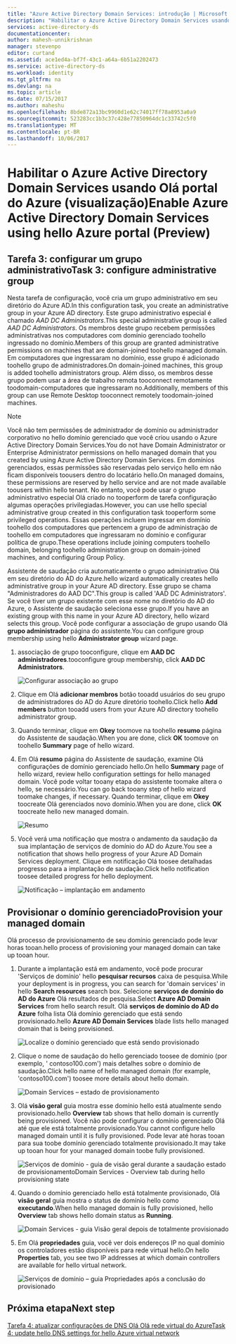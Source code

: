```yaml
---
title: "Azure Active Directory Domain Services: introdução | Microsoft Docs"
description: "Habilitar o Azure Active Directory Domain Services usando Olá portal do Azure (visualização)"
services: active-directory-ds
documentationcenter: 
author: mahesh-unnikrishnan
manager: stevenpo
editor: curtand
ms.assetid: ace1ed4a-bf7f-43c1-a64a-6b51a2202473
ms.service: active-directory-ds
ms.workload: identity
ms.tgt_pltfrm: na
ms.devlang: na
ms.topic: article
ms.date: 07/15/2017
ms.author: maheshu
ms.openlocfilehash: 8bde872a13bc9960d1e62c74017ff78a8953a0a9
ms.sourcegitcommit: 523283cc1b3c37c428e77850964dc1c33742c5f0
ms.translationtype: MT
ms.contentlocale: pt-BR
ms.lasthandoff: 10/06/2017
---
```

# <a name="enable-azure-active-directory-domain-services-using-hello-azure-portal-preview"></a><span data-ttu-id="0e1f6-103">Habilitar o Azure Active Directory Domain Services usando Olá portal do Azure (visualização)</span><span class="sxs-lookup"><span data-stu-id="0e1f6-103">Enable Azure Active Directory Domain Services using hello Azure portal (Preview)</span></span>


## <a name="task-3-configure-administrative-group"></a><span data-ttu-id="0e1f6-104">Tarefa 3: configurar um grupo administrativo</span><span class="sxs-lookup"><span data-stu-id="0e1f6-104">Task 3: configure administrative group</span></span>
<span data-ttu-id="0e1f6-105">Nesta tarefa de configuração, você cria um grupo administrativo em seu diretório do Azure AD.</span><span class="sxs-lookup"><span data-stu-id="0e1f6-105">In this configuration task, you create an administrative group in your Azure AD directory.</span></span> <span data-ttu-id="0e1f6-106">Este grupo administrativo especial é chamado *AAD DC Administrators*.</span><span class="sxs-lookup"><span data-stu-id="0e1f6-106">This special administrative group is called *AAD DC Administrators*.</span></span> <span data-ttu-id="0e1f6-107">Os membros deste grupo recebem permissões administrativas nos computadores com domínio gerenciado toohello ingressado no domínio.</span><span class="sxs-lookup"><span data-stu-id="0e1f6-107">Members of this group are granted administrative permissions on machines that are domain-joined toohello managed domain.</span></span> <span data-ttu-id="0e1f6-108">Em computadores que ingressaram no domínio, esse grupo é adicionado toohello grupo de administradores.</span><span class="sxs-lookup"><span data-stu-id="0e1f6-108">On domain-joined machines, this group is added toohello administrators group.</span></span> <span data-ttu-id="0e1f6-109">Além disso, os membros desse grupo podem usar a área de trabalho remota tooconnect remotamente toodomain-computadores que ingressaram no.</span><span class="sxs-lookup"><span data-stu-id="0e1f6-109">Additionally, members of this group can use Remote Desktop tooconnect remotely toodomain-joined machines.</span></span>

> [!NOTE]
> <span data-ttu-id="0e1f6-110">Você não tem permissões de administrador de domínio ou administrador corporativo no hello domínio gerenciado que você criou usando o Azure Active Directory Domain Services.</span><span class="sxs-lookup"><span data-stu-id="0e1f6-110">You do not have Domain Administrator or Enterprise Administrator permissions on hello managed domain that you created by using Azure Active Directory Domain Services.</span></span> <span data-ttu-id="0e1f6-111">Em domínios gerenciados, essas permissões são reservadas pelo serviço hello em não ficam disponíveis toousers dentro do locatário hello.</span><span class="sxs-lookup"><span data-stu-id="0e1f6-111">On managed domains, these permissions are reserved by hello service and are not made available toousers within hello tenant.</span></span> <span data-ttu-id="0e1f6-112">No entanto, você pode usar o grupo administrativo especial Olá criado no tooperform de tarefa configuração algumas operações privilegiadas.</span><span class="sxs-lookup"><span data-stu-id="0e1f6-112">However, you can use hello special administrative group created in this configuration task tooperform some privileged operations.</span></span> <span data-ttu-id="0e1f6-113">Essas operações incluem ingressar em domínio toohello dos computadores que pertencem a grupo de administração de toohello em computadores que ingressaram no domínio e configurar política de grupo.</span><span class="sxs-lookup"><span data-stu-id="0e1f6-113">These operations include joining computers toohello domain, belonging toohello administration group on domain-joined machines, and configuring Group Policy.</span></span>
>

<span data-ttu-id="0e1f6-114">Assistente de saudação cria automaticamente o grupo administrativo Olá em seu diretório do AD do Azure.</span><span class="sxs-lookup"><span data-stu-id="0e1f6-114">hello wizard automatically creates hello administrative group in your Azure AD directory.</span></span> <span data-ttu-id="0e1f6-115">Esse grupo se chama "Administradores do AAD DC".</span><span class="sxs-lookup"><span data-stu-id="0e1f6-115">This group is called 'AAD DC Administrators'.</span></span> <span data-ttu-id="0e1f6-116">Se você tiver um grupo existente com esse nome no diretório do AD do Azure, o Assistente de saudação seleciona esse grupo.</span><span class="sxs-lookup"><span data-stu-id="0e1f6-116">If you have an existing group with this name in your Azure AD directory, hello wizard selects this group.</span></span> <span data-ttu-id="0e1f6-117">Você pode configurar a associação de grupo usando Olá **grupo administrador** página do assistente.</span><span class="sxs-lookup"><span data-stu-id="0e1f6-117">You can configure group membership using hello **Administrator group** wizard page.</span></span>

1. <span data-ttu-id="0e1f6-118">associação de grupo tooconfigure, clique em **AAD DC administradores**.</span><span class="sxs-lookup"><span data-stu-id="0e1f6-118">tooconfigure group membership, click **AAD DC Administrators**.</span></span>

    ![Configurar associação ao grupo](./media/getting-started/domain-services-blade-admingroup.png)

2. <span data-ttu-id="0e1f6-120">Clique em Olá **adicionar membros** botão tooadd usuários do seu grupo de administradores do AD do Azure diretório toohello.</span><span class="sxs-lookup"><span data-stu-id="0e1f6-120">Click hello **Add members** button tooadd users from your Azure AD directory toohello administrator group.</span></span>

3. <span data-ttu-id="0e1f6-121">Quando terminar, clique em **Okey** toomove na toohello **resumo** página do Assistente de saudação.</span><span class="sxs-lookup"><span data-stu-id="0e1f6-121">When you are done, click **OK** toomove on toohello **Summary** page of hello wizard.</span></span>

4. <span data-ttu-id="0e1f6-122">Em Olá **resumo** página do Assistente de saudação, examine Olá configurações de domínio gerenciado hello.</span><span class="sxs-lookup"><span data-stu-id="0e1f6-122">On hello **Summary** page of hello wizard, review hello configuration settings for hello managed domain.</span></span> <span data-ttu-id="0e1f6-123">Você pode voltar tooany etapa do assistente toomake altera o hello, se necessário.</span><span class="sxs-lookup"><span data-stu-id="0e1f6-123">You can go back tooany step of hello wizard toomake changes, if necessary.</span></span> <span data-ttu-id="0e1f6-124">Quando terminar, clique em **Okey** toocreate Olá gerenciados novo domínio.</span><span class="sxs-lookup"><span data-stu-id="0e1f6-124">When you are done, click **OK** toocreate hello new managed domain.</span></span>

    ![Resumo](./media/getting-started/domain-services-blade-summary.png)

5. <span data-ttu-id="0e1f6-126">Você verá uma notificação que mostra o andamento da saudação da sua implantação de serviços de domínio do AD do Azure.</span><span class="sxs-lookup"><span data-stu-id="0e1f6-126">You see a notification that shows hello progress of your Azure AD Domain Services deployment.</span></span> <span data-ttu-id="0e1f6-127">Clique em notificação Olá toosee detalhadas progresso para a implantação de saudação.</span><span class="sxs-lookup"><span data-stu-id="0e1f6-127">Click hello notification toosee detailed progress for hello deployment.</span></span>

    ![Notificação – implantação em andamento](./media/getting-started/domain-services-blade-deployment-in-progress.png)


## <a name="provision-your-managed-domain"></a><span data-ttu-id="0e1f6-129">Provisionar o domínio gerenciado</span><span class="sxs-lookup"><span data-stu-id="0e1f6-129">Provision your managed domain</span></span>
<span data-ttu-id="0e1f6-130">Olá processo de provisionamento de seu domínio gerenciado pode levar horas tooan.</span><span class="sxs-lookup"><span data-stu-id="0e1f6-130">hello process of provisioning your managed domain can take up tooan hour.</span></span>

1. <span data-ttu-id="0e1f6-131">Durante a implantação está em andamento, você pode procurar 'Serviços de domínio' hello **pesquisar recursos** caixa de pesquisa.</span><span class="sxs-lookup"><span data-stu-id="0e1f6-131">While your deployment is in progress, you can search for 'domain services' in hello **Search resources** search box.</span></span> <span data-ttu-id="0e1f6-132">Selecione **serviços de domínio do AD do Azure** Olá resultados de pesquisa.</span><span class="sxs-lookup"><span data-stu-id="0e1f6-132">Select **Azure AD Domain Services** from hello search result.</span></span> <span data-ttu-id="0e1f6-133">Olá **serviços de domínio do AD do Azure** folha lista Olá domínio gerenciado que está sendo provisionado.</span><span class="sxs-lookup"><span data-stu-id="0e1f6-133">hello **Azure AD Domain Services** blade lists hello managed domain that is being provisioned.</span></span>

    ![Localize o domínio gerenciado que está sendo provisionado](./media/getting-started/domain-services-provisioning-state-find-resource.png)

2. <span data-ttu-id="0e1f6-135">Clique o nome de saudação do hello gerenciado toosee de domínio (por exemplo, ' contoso100.com') mais detalhes sobre o domínio de saudação.</span><span class="sxs-lookup"><span data-stu-id="0e1f6-135">Click hello name of hello managed domain (for example, 'contoso100.com') toosee more details about hello domain.</span></span>

    ![Domain Services – estado de provisionamento](./media/getting-started/domain-services-provisioning-state.png)

3. <span data-ttu-id="0e1f6-137">Olá **visão geral** guia mostra esse domínio hello está atualmente sendo provisionado.</span><span class="sxs-lookup"><span data-stu-id="0e1f6-137">hello **Overview** tab shows that hello domain is currently being provisioned.</span></span> <span data-ttu-id="0e1f6-138">Você não pode configurar o domínio gerenciado Olá até que ele está totalmente provisionado.</span><span class="sxs-lookup"><span data-stu-id="0e1f6-138">You cannot configure hello managed domain until it is fully provisioned.</span></span> <span data-ttu-id="0e1f6-139">Pode levar até horas tooan para sua toobe domínio gerenciado totalmente provisionado.</span><span class="sxs-lookup"><span data-stu-id="0e1f6-139">It may take up tooan hour for your managed domain toobe fully provisioned.</span></span>

    ![<span data-ttu-id="0e1f6-140">Serviços de domínio - guia de visão geral durante a saudação estado de provisionamento</span><span class="sxs-lookup"><span data-stu-id="0e1f6-140">Domain Services - Overview tab during hello provisioning state</span></span> ](./media/getting-started/domain-services-provisioning-state-details.png)

4. <span data-ttu-id="0e1f6-141">Quando o domínio gerenciado hello está totalmente provisionado, Olá **visão geral** guia mostra o status de domínio hello como **executando**.</span><span class="sxs-lookup"><span data-stu-id="0e1f6-141">When hello managed domain is fully provisioned, hello **Overview** tab shows hello domain status as **Running**.</span></span>

    ![Domain Services - guia Visão geral depois de totalmente provisionado](./media/getting-started/domain-services-provisioned.png)

5. <span data-ttu-id="0e1f6-143">Em Olá **propriedades** guia, você ver dois endereços IP no qual domínio os controladores estão disponíveis para rede virtual hello.</span><span class="sxs-lookup"><span data-stu-id="0e1f6-143">On hello **Properties** tab, you see two IP addresses at which domain controllers are available for hello virtual network.</span></span>

    ![Serviços de domínio – guia Propriedades após a conclusão do provisionado](./media/getting-started/domain-services-provisioned-properties.png)


## <a name="next-step"></a><span data-ttu-id="0e1f6-145">Próxima etapa</span><span class="sxs-lookup"><span data-stu-id="0e1f6-145">Next step</span></span>
[<span data-ttu-id="0e1f6-146">Tarefa 4: atualizar configurações de DNS Olá Olá rede virtual do Azure</span><span class="sxs-lookup"><span data-stu-id="0e1f6-146">Task 4: update hello DNS settings for hello Azure virtual network</span></span>](active-directory-ds-getting-started-dns.md)
